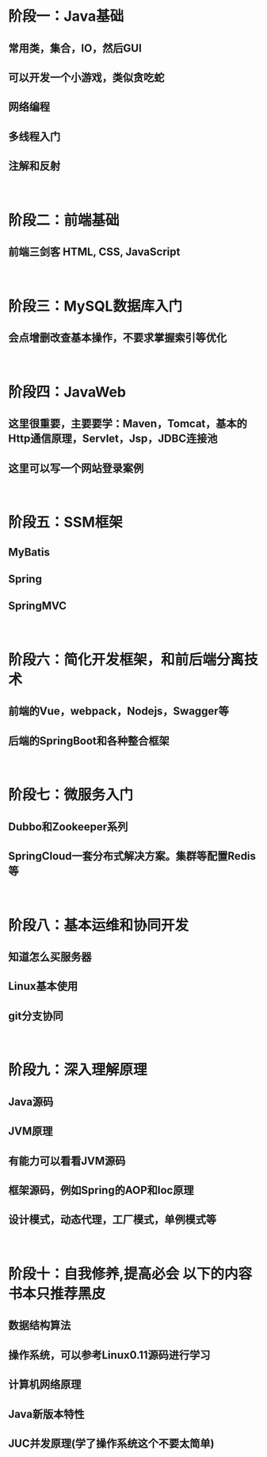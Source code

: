 


# 阶段一：Java基础

## 常用类，集合，IO，然后GUI
## 可以开发一个小游戏，类似贪吃蛇
## 网络编程
## 多线程入门
## 注解和反射
&nbsp;
&nbsp;
&nbsp;
&nbsp;
# 阶段二：前端基础
## 前端三剑客 HTML, CSS, JavaScript
&nbsp;
&nbsp;
&nbsp;
&nbsp;
# 阶段三：MySQL数据库入门
## 会点增删改查基本操作，不要求掌握索引等优化
&nbsp;
&nbsp;
&nbsp;
&nbsp;
# 阶段四：JavaWeb
## 这里很重要，主要要学：Maven，Tomcat，基本的Http通信原理，Servlet，Jsp，JDBC连接池
## 这里可以写一个网站登录案例
&nbsp;
&nbsp;
&nbsp;
&nbsp;
# 阶段五：SSM框架
## MyBatis
## Spring
## SpringMVC
&nbsp;
&nbsp;
&nbsp;
&nbsp;
# 阶段六：简化开发框架，和前后端分离技术
## 前端的Vue，webpack，Nodejs，Swagger等
## 后端的SpringBoot和各种整合框架
&nbsp;
&nbsp;
&nbsp;
&nbsp;
# 阶段七：微服务入门
## Dubbo和Zookeeper系列
## SpringCloud一套分布式解决方案。集群等配置Redis等
&nbsp;
&nbsp;
&nbsp;
&nbsp;
# 阶段八：基本运维和协同开发
## 知道怎么买服务器
## Linux基本使用
## git分支协同
&nbsp;
&nbsp;
&nbsp;
&nbsp;
# 阶段九：深入理解原理
## Java源码
## JVM原理
## 有能力可以看看JVM源码
## 框架源码，例如Spring的AOP和Ioc原理
## 设计模式，动态代理，工厂模式，单例模式等
&nbsp;
&nbsp;
&nbsp;
&nbsp;
# 阶段十：自我修养,提高必会 以下的内容书本只推荐黑皮
## 数据结构算法
## 操作系统，可以参考Linux0.11源码进行学习
## 计算机网络原理
## Java新版本特性
## JUC并发原理(学了操作系统这个不要太简单)
